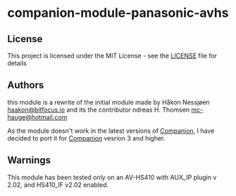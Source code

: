 # companion-module-panasonic-avhs

## License

This project is licensed under the MIT License - see the [LICENSE](LICENSE) file for details

## Authors

this module is a rewrite of the initial module made by Håkon Nessjøen [haakon@bitfocus.io]() and its the contributor ndreas H. Thomsen [mc-hauge@hotmail.com]()

As the module doesn't work in the latest versions of [Companion](https://bitfocus.io), I have decided to port it for [Companion](https://bitfocus.io) vesrion 3 and higher.

## Warnings

This module has been tested only on an AV-HS410 with AUX_IP plugin v 2.02,  and HS410_IF v2.02 enabled.


